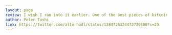 ```yaml
---
layout: page
review: I wish I ran into it earlier. One of the best pieces of bitcoin content out there.
author: Peter Toshi
link: https://twitter.com/alterhodl/status/1384726324472729600?s=20
---
```

